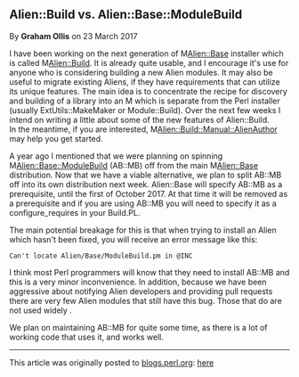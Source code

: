 ## Alien::Build vs. Alien::Base::ModuleBuild

By <b>Graham Ollis</b> on 23 March 2017

I have been working on the next generation of M<Alien::Base> installer which is called 
M<Alien::Build>.  It is already quite usable, and I encourage it's use for anyone who is 
considering building a new Alien modules.  It may also be useful to migrate existing Aliens, 
if they have requirements that can utilize its unique features.  The main idea is to 
concentrate the recipe for discovery and building of a library into an M<alienfile> which is 
separate from the Perl installer (usually ExtUtils::MakeMaker or Module::Build).  Over the 
next few weeks I intend on writing a little about some of the new features of Alien::Build.  
In the meantime, if you are interested, M<Alien::Build::Manual::AlienAuthor> may help you get 
started.

A year ago I mentioned that we were planning on spinning M<Alien::Base::ModuleBuild> (AB::MB) 
off from the main M<Alien::Base> distribution.  Now that we have a viable alternative, we 
plan to split AB::MB off into its own distribution next week.  Alien::Base will specify 
AB::MB as a prerequisite, until the first of October 2017.  At that time it will be removed 
as a prerequisite and if you are using AB::MB you will need to specify it as a 
configure_requires in your Build.PL.

The main potential breakage for this is that when trying to install an Alien which hasn't 
been fixed, you will receive an error message like this:

`Can't locate Alien/Base/ModuleBuild.pm in @INC`

I think most Perl programmers will know that they need to install AB::MB and this is a very 
minor inconvenience.  In addition, because we have been aggressive about notifying Alien 
developers and providing pull requests there are very few Alien modules that still have this 
bug.  Those that do are not used widely .

We plan on maintaining AB::MB for quite some time, as there is a lot of working code that 
uses it, and works well.

---

This article was originally posted to [blogs.perl.org](https://blogs.perl.org):
[here](http://blogs.perl.org/users/graham_ollis/2017/03/alienbuild-vs-alienbasemodulebuild.html)
